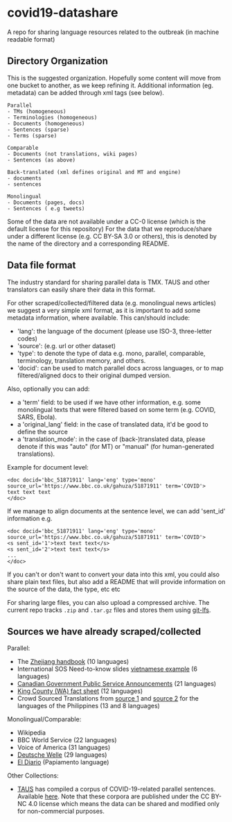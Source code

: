 # covid19-datashare
A repo for sharing language resources related to the outbreak (in machine readable format)

## Directory Organization
This is the suggested organization. Hopefully some content will move from one bucket to another, as we keep refining it.
Additional information (eg. metadata) can be added through xml tags (see below).

```
Parallel 
- TMs (homogeneous)
- Terminologies (homogeneous)
- Documents (homogeneous)
- Sentences (sparse)
- Terms (sparse)

Comparable 
- Documents (not translations, wiki pages)
- Sentences (as above)

Back-translated (xml defines original and MT and engine)
- documents 
- sentences

Monolingual
- Documents (pages, docs) 
- Sentences ( e.g tweets) 
```

Some of the data are not available under a CC-0 license (which is the default license for this repository) 
For the data that we reproduce/share under a different license (e.g. CC BY-SA 3.0 or others), this is denoted by the name of the directory and a corresponding README.

## Data file format

The industry standard for sharing parallel data is TMX. TAUS and other translators can easily share their data in this format.

For other scraped/collected/filtered data (e.g. monolingual news articles) we suggest a very simple xml format, as it is important to add some metadata information, where available. This can/should include: 

* 'lang': the language of the document (please use ISO-3, three-letter codes)
* 'source': (e.g. url or other dataset) 
* 'type': to denote the type of data e.g. mono, parallel, comparable, terminology, translation memory, and others. 
* 'docid': can be used to match parallel docs across languages, or to map filtered/aligned docs to their original dumped version.

Also, optionally you can add: 
* a 'term' field: to be used if we have other information, e.g. some monolingual texts that were filtered based on some term (e.g. COVID, SARS, Ebola).
* a 'original_lang' field: in the case of translated data, it'd be good to define the source
* a 'translation_mode': in the case of (back-)translated data, please denote if this was "auto" (for MT) or "manual" (for human-generated translations).

Example for document level:
```
<doc docid='bbc_51871911' lang='eng' type='mono' source_url='https://www.bbc.co.uk/gahuza/51871911' term='COVID'>
text text text
</doc>
```

If we manage to align documents at the sentence level, we can add 'sent_id' information e.g.
```
<doc docid='bbc_51871911' lang='eng' type='mono' source_url='https://www.bbc.co.uk/gahuza/51871911' term='COVID'>
<s sent_id='1'>text text text</s>
<s sent_id='2'>text text text</s>
...
</doc>
```

If you can't or don't want to convert your data into this xml, you could also share plain text files, but also add a README that will provide information on the source of the data, the type, etc etc

For sharing large files, you can also upload a compressed archive. The current repo tracks `.zip` and `.tar.gz` files and stores them using [git-lfs](https://git-lfs.github.com/).

## Sources we have already scraped/collected

Parallel:
* The [Zhejiang handbook](https://covid-19.alibabacloud.com/) (10 languages)
* International SOS Need-to-know slides [vietnamese example](https://pandemic.internationalsos.com/-/media/pandemic/files/pan-comms-new-corona-virus/intlsos_coronavirus_disease_2019_talk_simplified_v3_vi_vn.pptx) (6 languages)
* [Canadian Government Public Service Announcements](https://www.sac-isc.gc.ca/eng/1583781906998/1583781926813) (21 languages)
* [King County (WA) fact sheet](https://welcoming.seattle.gov/covid-19/?utm_source=WASCLA+Members&utm_campaign=f9ef53ee9b-EMAIL_CAMPAIGN_2020_03_04_10_45&utm_medium=email&utm_term=0_ec7c02e82f-f9ef53ee9b-47852315&mc_cid=f9ef53ee9b&mc_eid=6e5511a48a#top) (12 languages)
* Crowd Sourced Translations from [source 1](https://drive.google.com/file/d/12KBKTLwHcBDIO5zV7nuOk2MtuaQ9FNPy/view?fbclid=IwAR01nqJu6DN_RIsoJSfCSCCR-vxPkmzLN8UKmeyIB_ORdWX6rTK795i6Pi8) and [source 2](https://docs.google.com/document/d/1JiBETtDgl1Y2defcjAALBB9-bCSKOMSFUC_0P_G9mAM/edit#) for the languages of the Philippines (13 and 8 languages) 

Monolingual/Comparable:
* Wikipedia
* BBC World Service (22 languages)
* Voice of America (31 languages)
* [Deutsche Welle](https://www.dw.com/) (29 languages)
* [El Diario](diario.aw) (Papiamento language)

Other Collections:
* [TAUS](https://www.taus.net/) has compiled a corpus of COVID-19-related parallel sentences. Available [here](https://md.taus.net/corona). Note that these corpora are published under the CC BY-NC 4.0 license which means the data can be shared and modified only for non-commercial purposes.  

